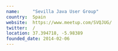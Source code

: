 ```yaml
---
name:     "Sevilla Java User Group"
country:  Spain
website:  https://www.meetup.com/SVQJUG/
twitter:  /
location: 37.394718, -5.98389
founded_date: 2014-02-06
---
```

